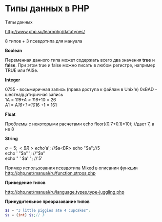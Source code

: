 # Типы данных в PHP

Типы данных

http://www.php.su/learnphp/datatypes/

8 типов + 3 псевдотипа для мануала

**Boolean**

Переменная данного типа может содержать всего два значения **true** и **false**. При этом true и false можно писать в любом регистре, например TRUE или fAlSe.

**Integer**

0755 - восьмиричная запись  (права доступа к файлам в Unix'e)
0xBAD - шестнадцатиричная запись<BR>
1A = 1*16+A = 1*16+10 = 26<BR>
A1 = A*16+1 =10*16 +1 = 161<BR>

**Float**

Проблемы с некоторыми расчетами
echo floor((0.7+0.1)*10);  //дает 7, а не 8


**String**

$a=5;<BR>
echo '$a'; //$a<BR>
echo "$a";//5<BR>
echo ' "$a" '; //"$a"<BR>
echo " ' $a' "; //'5'<BR>

Пример использования псевдотипа Mixed в описании функции
http://php.net/manual/ru/function.strpos.php

**Приведение типов**

http://php.net/manual/ru/language.types.type-juggling.php

**Принудительное преоразование типов**

```php
$s = "3 little piggies ate 4 cupcakes";
$s = (int) $s;// 3
```
